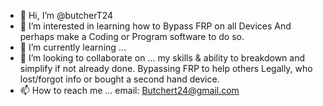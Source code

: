 - 👋 Hi, I’m @butcherT24
- 👀 I’m interested in learning how to Bypass FRP on all Devices And perhaps make a Coding or Program software to do so.   
- 🌱 I’m currently learning ...
- 💞️ I’m looking to collaborate on ... my skills & ability to breakdown and simplify if not already done. Bypassing FRP to help others Legally, who lost/forgot info or bought a second hand device.  
- 📫 How to reach me ... email: Butchert24@gmail.com 

<!---
butcherT24/butcherT24 is a ✨ special ✨ repository because its `README.md` (this file) appears on your GitHub profile.
You can click the Preview link to take a look at your changes.
--->

